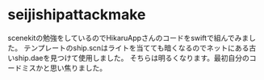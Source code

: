 # seijishipattackmake
scenekitの勉強をしているのでHikaruAppさんのコードをswiftで組んでみました。
テンプレートのship.scnはライトを当てても暗くなるのでネットにある古いship.daeを見つけて使用しました。
そちらは明るくなります。最初自分のコードミスかと思い焦りました。

